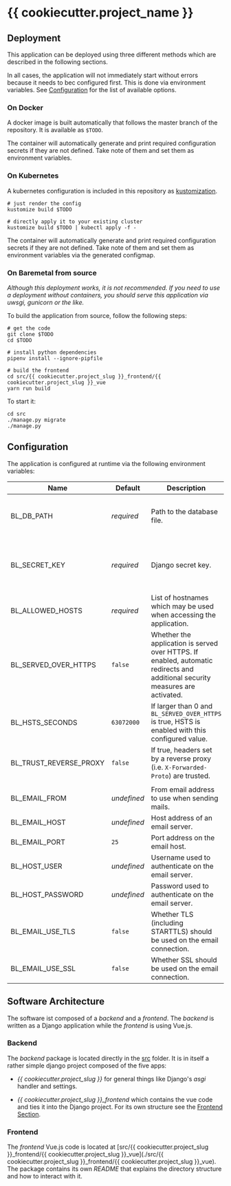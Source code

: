 # {{ cookiecutter.project_name }}

## Deployment

This application can be deployed using three different methods which are described in the following sections.

In all cases, the application will not immediately start without errors because it needs to bec configured first.
This is done via environment variables.
See [Configuration](#configuration) for the list of available options.

### On Docker

A docker image is built automatically that follows the master branch of the repository.
It is available as `$TODO`.

The container will automatically generate and print required configuration secrets if they are not defined.
Take note of them and set them as environment variables.

### On Kubernetes

A kubernetes configuration is included in this repository as [kustomization](https://kustomize.io/).
```shell
# just render the config
kustomize build $TODO

# directly apply it to your existing cluster
kustomize build $TODO | kubectl apply -f -
```

The container will automatically generate and print required configuration secrets if they are not defined.
Take note of them and set them as environment variables via the generated configmap.

### On Baremetal from source

*Although this deployment works, it is not recommended. If you need to use a deployment without containers, you should serve this application via uwsgi, gunicorn or the like.*

To build the application from source, follow the following steps:
```shell
# get the code
git clone $TODO
cd $TODO

# install python dependencies
pipenv install --ignore-pipfile

# build the frontend
cd src/{{ cookiecutter.project_slug }}_frontend/{{ cookiecutter.project_slug }}_vue
yarn run build
```

To start it:
```shell
cd src
./manage.py migrate
./manage.py
```

## Configuration

The application is configured at runtime via the following environment variables:

| Name | Default | Description | Notes |
|------|---------|-------------|-------|
| BL_DB_PATH | *required* | Path to the database file. | In container based deployments this preconfigured to point to `/app/data/db.sqlite` |
| BL_SECRET_KEY | *required* | Django secret key. | It can be generated by calling `manage.py gen_secret_key`. In container based deployments this is done automatically. |
| BL_ALLOWED_HOSTS | *required* | List of hostnames which may be used when accessing the application. ||
| BL_SERVED_OVER_HTTPS | `false` | Whether the application is served over HTTPS. If enabled, automatic redirects and additional security measures are activated. ||
| BL_HSTS_SECONDS | `63072000` | If larger than 0 and `BL_SERVED_OVER_HTTPS` is true, HSTS is enabled with this configured value. ||
| BL_TRUST_REVERSE_PROXY | `false` | If true, headers set by a reverse proxy (i.e. `X-Forwarded-Proto`) are trusted. | Defaults to `true` for Kubernetes deployments. |
||
| BL_EMAIL_FROM | *undefined* | From email address to use when sending mails. ||
| BL_EMAIL_HOST | *undefined* | Host address of an email server. ||
| BL_EMAIL_PORT | `25` | Port address on the email host. ||
| BL_HOST_USER | *undefined* | Username used to authenticate on the email server. ||
| BL_HOST_PASSWORD | *undefined* | Password used to authenticate on the email server. ||
| BL_EMAIL_USE_TLS | `false` | Whether TLS (including STARTTLS) should be used on the email connection. ||
| BL_EMAIL_USE_SSL | `false` | Whether SSL should be used on the email connection. ||

## Software Architecture

The software ist composed of a *backend* and a *frontend*.
The *backend* is written as a Django application while the *frontend* is using Vue.js.

### Backend

The *backend* package is located directly in the [src](./src) folder.
It is in itself a rather simple django project composed of the five apps:

- *{{ cookiecutter.project_slug }}* for general things like Django's *asgi* handler and settings.

- *{{ cookiecutter.project_slug }}_frontend* which contains the vue code and ties it into the Django project.
  For its own structure see the [Frontend Section](#frontend).


### Frontend

The *frontend* Vue.js code is located at [src/{{ cookiecutter.project_slug }}_frontend/{{ cookiecutter.project_slug }}_vue](./src/{{ cookiecutter.project_slug }}_frontend/{{ cookiecutter.project_slug }}_vue).
The package contains its own *README* that explains the directory structure and how to interact with it.
